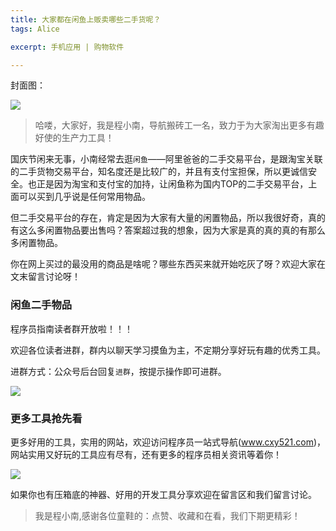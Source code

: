```yaml
---
title: 大家都在闲鱼上贩卖哪些二手货呢？
tags: Alice

excerpt: 手机应用 | 购物软件

---
```


封面图：

![](https://navtool.gitee.io/blog/assets/imgs/20220922/00.jpg)


> 哈喽，大家好，我是程小南，导航搬砖工一名，致力于为大家淘出更多有趣好使的生产力工具！

国庆节闲来无事，小南经常去逛`闲鱼`——阿里爸爸的二手交易平台，是跟淘宝关联的二手货物交易平台，知名度还是比较广的，并且有支付宝担保，所以更诚信安全。也正是因为淘宝和支付宝的加持，让闲鱼称为国内TOP的二手交易平台，上面可以买到几乎说是任何常用物品。

但二手交易平台的存在，肯定是因为大家有大量的闲置物品，所以我很好奇，真的有这么多闲置物品要出售吗？答案超过我的想象，因为大家是真的真的真的有那么多闲置物品。

你在网上买过的最没用的商品是啥呢？哪些东西买来就开始吃灰了呀？欢迎大家在文末留言讨论呀！

### 闲鱼二手物品

程序员指南读者群开放啦！！！

欢迎各位读者进群，群内以聊天学习摸鱼为主，不定期分享好玩有趣的优秀工具。

进群方式：公众号后台回复`进群`，按提示操作即可进群。

![](https://navtool.gitee.io/blog/assets/imgs/erweima.jpg)

### 更多工具抢先看

更多好用的工具，实用的网站，欢迎访问程序员一站式导航(www.cxy521.com)，网站实用又好玩的工具应有尽有，还有更多的程序员相关资讯等着你！

![](https://navtool.gitee.io/blog/assets/imgs/wangzhan.png)

如果你也有压箱底的神器、好用的开发工具分享欢迎在留言区和我们留言讨论。

>  我是程小南,感谢各位童鞋的：点赞、收藏和在看，我们下期更精彩！
